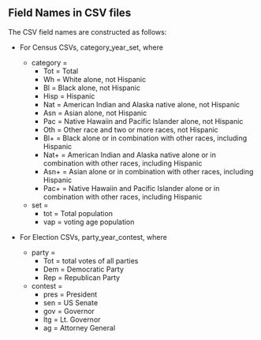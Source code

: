 ## Field Names in CSV files

The CSV field names are constructed as follows:
* For Census CSVs, category_year_set, where 
    * category = 
        * Tot = Total
        * Wh = White alone, not Hispanic
        * Bl = Black alone, not Hispanic
        * Hisp = Hispanic
        * Nat = American Indian and Alaska native alone, not Hispanic
        * Asn = Asian alone, not Hispanic
        * Pac = Native Hawaiin and Pacific Islander alone, not Hispanic
        * Oth = Other race and two or more races, not Hispanic
        * Bl+ = Black alone or in combination with other races, including Hispanic
        * Nat+ = American Indian and Alaska native alone or in combination with other races, including Hispanic
        * Asn+ = Asian alone or in combination with other races, including Hispanic
        * Pac+ = Native Hawaiin and Pacific Islander alone or in combination with other races, including Hispanic
    * set =
        * tot = Total population
        * vap = voting age population

* For Election CSVs, party_year_contest, where
    * party =
        * Tot = total votes of all parties
        * Dem = Democratic Party
        * Rep = Republican Party
    * contest =
        * pres = President
        * sen = US Senate
        * gov = Governor
        * ltg = Lt. Governor
        * ag = Attorney General

